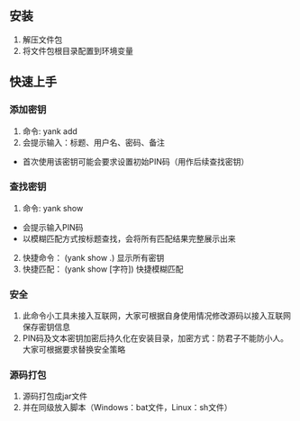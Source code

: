 
## 安装
1. 解压文件包
2. 将文件包根目录配置到环境变量
## 快速上手
### 添加密钥
1. 命令: yank add 
2. 会提示输入：标题、用户名、密码、备注
- 首次使用该密钥可能会要求设置初始PIN码（用作后续查找密钥）
### 查找密钥
1. 命令: yank show
- 会提示输入PIN码
- 以模糊匹配方式按标题查找，会将所有匹配结果完整展示出来
2. 快捷命令： (yank show .) 显示所有密钥
3. 快捷匹配： (yank show [字符]) 快捷模糊匹配   
### 安全
1. 此命令小工具未接入互联网，大家可根据自身使用情况修改源码以接入互联网保存密钥信息
2. PIN码及文本密钥加密后持久化在安装目录，加密方式：防君子不能防小人。大家可根据要求替换安全策略
### 源码打包
1. 源码打包成jar文件
2. 并在同级放入脚本（Windows：bat文件，Linux：sh文件）